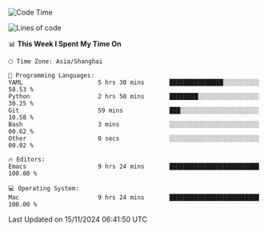 <!--START_SECTION:waka-->
![Code Time](http://img.shields.io/badge/Code%20Time-2%2C280%20hrs%2033%20mins-blue)

![Lines of code](https://img.shields.io/badge/From%20Hello%20World%20I%27ve%20Written-308.1%20thousand%20lines%20of%20code-blue)

📊 **This Week I Spent My Time On** 

```text
🕑︎ Time Zone: Asia/Shanghai

💬 Programming Languages: 
YAML                     5 hrs 30 mins       ███████████████░░░░░░░░░░   58.53 % 
Python                   2 hrs 50 mins       ████████░░░░░░░░░░░░░░░░░   30.25 % 
Git                      59 mins             ███░░░░░░░░░░░░░░░░░░░░░░   10.58 % 
Bash                     3 mins              ░░░░░░░░░░░░░░░░░░░░░░░░░   00.62 % 
Other                    0 secs              ░░░░░░░░░░░░░░░░░░░░░░░░░   00.02 % 

🔥 Editors: 
Emacs                    9 hrs 24 mins       █████████████████████████   100.00 % 

💻 Operating System: 
Mac                      9 hrs 24 mins       █████████████████████████   100.00 % 
```


 Last Updated on 15/11/2024 06:41:50 UTC
<!--END_SECTION:waka-->
